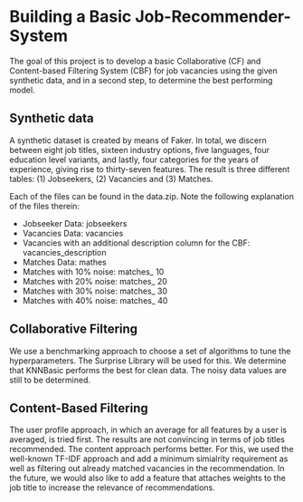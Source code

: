 # Building a Basic Job-Recommender-System

The goal of this project is to develop a basic Collaborative (CF) and Content-based Filtering System (CBF) for job vacancies using the given synthetic data, and in a second step, to determine the best performing model.

## Synthetic data
A synthetic dataset is created by means of Faker. In total, we discern between eight job titles, sixteen industry options, five languages, four education level variants, and lastly, four categories for the years of experience, giving rise to thirty-seven features. The result is three different tables: (1) Jobseekers, (2) Vacancies and (3) Matches.

Each of the files can be found in the data.zip. Note the following explanation of the files therein:
* Jobseeker Data: jobseekers
* Vacancies Data: vacancies
* Vacancies with an additional description column for the CBF: vacancies_description
* Matches Data: mathes
* Matches with 10% noise: matches_ 10
* Matches with 20% noise: matches_ 20
* Matches with 30% noise: matches_ 30
* Matches with 40% noise: matches_ 40

## Collaborative Filtering
We use a benchmarking approach to choose a set of algorithms to tune the hyperparameters. The Surprise Library will be used for this. We determine that KNNBasic performs the best for clean data. The noisy data values are still to be determined.

## Content-Based Filtering
The user profile approach, in which an average for all features by a user is averaged, is tried first. The results are not convincing in terms of job titles recommended. The content approach performs better. For this, we used the well-known TF-IDF approach and add a minimum simialrity requirement as well as filtering out already matched vacancies in the recommendation. In the future, we would also like to add a feature that attaches weights to the job title to increase the relevance of recommendations.
